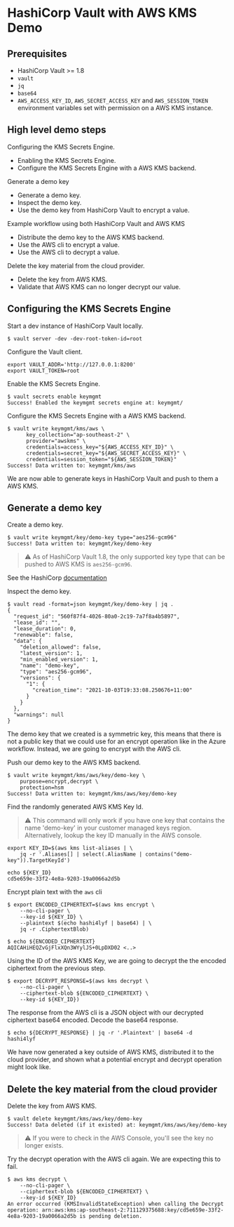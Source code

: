 # HashiCorp Vault with AWS KMS Demo

## Prerequisites
- HashiCorp Vault >= 1.8
- `vault`
- `jq` 
- `base64`
- `AWS_ACCESS_KEY_ID`, `AWS_SECRET_ACCESS_KEY` and `AWS_SESSION_TOKEN` environment variables set with permission on a AWS KMS instance.

## High level demo steps
Configuring the KMS Secrets Engine.
- Enabling the KMS Secrets Engine.
- Configure the KMS Secrets Engine with a AWS KMS backend.

Generate a demo key
- Generate a demo key.
- Inspect the demo key.
- Use the demo key from HashiCorp Vault to encrypt a value.

Example workflow using both HashiCorp Vault and AWS KMS
- Distribute the demo key to the AWS KMS backend.
- Use the AWS cli to encrypt a value.
- Use the AWS cli to decrypt a value.

Delete the key material from the cloud provider.
- Delete the key from AWS KMS.
- Validate that AWS KMS can no longer decrypt our value.

## Configuring the KMS Secrets Engine
Start a dev instance of HashiCorp Vault locally.
```
$ vault server -dev -dev-root-token-id=root
```

Configure the Vault client.
```
export VAULT_ADDR='http://127.0.0.1:8200'
export VAULT_TOKEN=root
```

Enable the KMS Secrets Engine.
```
$ vault secrets enable keymgmt
Success! Enabled the keymgmt secrets engine at: keymgmt/
```

Configure the KMS Secrets Engine with a AWS KMS backend.
```
$ vault write keymgmt/kms/aws \
      key_collection="ap-southeast-2" \
      provider="awskms" \
      credentials=access_key="${AWS_ACCESS_KEY_ID}" \
      credentials=secret_key="${AWS_SECRET_ACCESS_KEY}" \
      credentials=session_token="${AWS_SESSION_TOKEN}"
Success! Data written to: keymgmt/kms/aws
```
We are now able to generate keys in HashiCorp Vault and push to them a AWS KMS.

## Generate a demo key
Create a demo key.
```
$ vault write keymgmt/key/demo-key type="aes256-gcm96"
Success! Data written to: keymgmt/key/demo-key
```

> :warning: As of HashiCorp Vault 1.8, the only supported key type that can be pushed to AWS KMS is `aes256-gcm96`.

See the HashiCorp [documentation](https://www.vaultproject.io/docs/secrets/key-management#compatibility)

Inspect the demo key.
```
$ vault read -format=json keymgmt/key/demo-key | jq .
{
  "request_id": "560f87f4-4026-80a0-2c19-7a7f8a4b5897",
  "lease_id": "",
  "lease_duration": 0,
  "renewable": false,
  "data": {
    "deletion_allowed": false,
    "latest_version": 1,
    "min_enabled_version": 1,
    "name": "demo-key",
    "type": "aes256-gcm96",
    "versions": {
      "1": {
        "creation_time": "2021-10-03T19:33:08.250676+11:00"
      }
    }
  },
  "warnings": null
}
```

The demo key that we created is a symmetric key, this means that there is not a public key that we could use for an encrypt operation like in the Azure workflow. Instead, we are going to encrypt with the AWS cli.

Push our demo key to the AWS KMS backend.
```
$ vault write keymgmt/kms/aws/key/demo-key \
    purpose=encrypt,decrypt \
    protection=hsm
Success! Data written to: keymgmt/kms/aws/key/demo-key
```

Find the randomly generated AWS KMS Key Id.

> :warning: This command will only work if you have one key that contains the name 'demo-key' in your customer managed keys region. Alternatively, lookup the key ID manually in the AWS console.

```
export KEY_ID=$(aws kms list-aliases | \
    jq -r '.Aliases[] | select(.AliasName | contains("demo-key")).TargetKeyId')

echo ${KEY_ID}
cd5e659e-33f2-4e8a-9203-19a0066a2d5b
```

Encrypt plain text with the `aws` cli
```
$ export ENCODED_CIPHERTEXT=$(aws kms encrypt \
    --no-cli-pager \
    --key-id ${KEY_ID} \
    --plaintext $(echo hashi4lyf | base64) | \
    jq -r .CiphertextBlob)

$ echo ${ENCODED_CIPHERTEXT}
AQICAHiHEQZvGjFlxXQn3WYylJS+0LpDXD02 <..>
```

Using the ID of the AWS KMS Key, we are going to decrypt the the encoded ciphertext from the previous step.
```
$ export DECRYPT_RESPONSE=$(aws kms decrypt \
    --no-cli-pager \
    --ciphertext-blob ${ENCODED_CIPHERTEXT} \
    --key-id ${KEY_ID})
```

The response from the AWS cli is a JSON object with our decrypted ciphertext base64 encoded. Decode the base64 response.
```
$ echo ${DECRYPT_RESPONSE} | jq -r '.Plaintext' | base64 -d
hashi4lyf
```

We have now generated a key outside of AWS KMS, distributed it to the cloud provider, and shown what a potential encrypt and decrypt operation might look like.

## Delete the key material from the cloud provider
Delete the key from AWS KMS.

```
$ vault delete keymgmt/kms/aws/key/demo-key
Success! Data deleted (if it existed) at: keymgmt/kms/aws/key/demo-key
```

> :warning: If you were to check in the AWS Console, you'll see the key no longer exists.

Try the decrypt operation with the AWS cli again. We are expecting this to fail.
```
$ aws kms decrypt \
    --no-cli-pager \
    --ciphertext-blob ${ENCODED_CIPHERTEXT} \
    --key-id ${KEY_ID}
An error occurred (KMSInvalidStateException) when calling the Decrypt operation: arn:aws:kms:ap-southeast-2:711129375688:key/cd5e659e-33f2-4e8a-9203-19a0066a2d5b is pending deletion.
```
